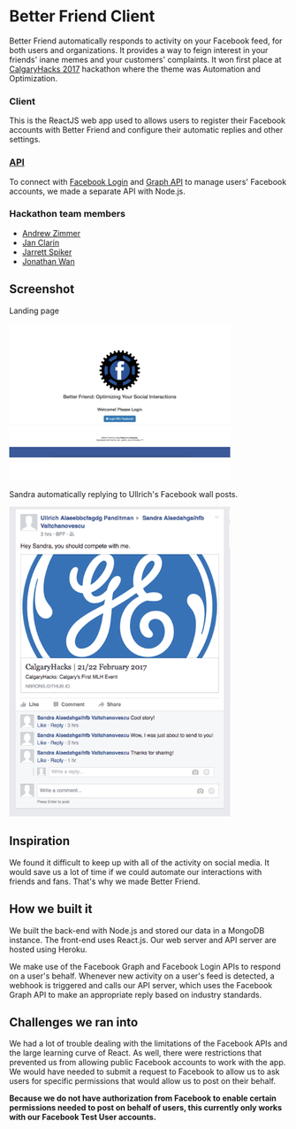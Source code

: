 # Better Friend Client
Better Friend automatically responds to activity on your Facebook feed, for
both users and organizations. It provides a way to feign interest in your
friends' inane memes and your customers' complaints. It won first place at
[CalgaryHacks 2017](http://calgaryhacks.com/) hackathon where the theme was
Automation and Optimization.

### Client
This is the ReactJS web app used to allows users to register their Facebook
accounts with Better Friend and configure their automatic replies and other
settings.

### [API](https://github.com/janclarin/better-friend-api)
To connect with
[Facebook Login](https://developers.facebook.com/docs/facebook-login) and
[Graph API](https://developers.facebook.com/docs/graph-api) to
manage users' Facebook accounts, we made a separate
API with Node.js.

### Hackathon team members
- [Andrew Zimmer](https://github.com/ajr-zimmer)
- [Jan Clarin](https://github.com/janclarin)
- [Jarrett Spiker](https://github.com/JarrettSpiker)
- [Jonathan Wan](https://github.com/jnthnwn)

## Screenshot
Landing page

<img src="https://raw.githubusercontent.com/ajr-zimmer/better-friend-client/master/screenshots/landing-page.jpg" width="400">

Sandra automatically replying to Ullrich's Facebook wall posts.

<img src="https://raw.githubusercontent.com/ajr-zimmer/better-friend-client/master/screenshots/example-replies.png" width="400">

## Inspiration
We found it difficult to keep up with all of the activity on social media.
It would save us a lot of time if we could automate our interactions with
friends and fans. That's why we made Better Friend.

## How we built it
We built the back-end with Node.js and stored our data in a MongoDB instance.
The front-end uses React.js. Our web server and API server are hosted using
Heroku.

We make use of the Facebook Graph and Facebook Login APIs to respond on a
user's behalf. Whenever new activity on a user's feed is detected, a webhook is
triggered and calls our API server, which uses the Facebook Graph API to make
an appropriate reply based on industry standards.

## Challenges we ran into
We had a lot of trouble dealing with the limitations of the Facebook APIs and
the large learning curve of React. As well, there were restrictions that
prevented us from allowing public Facebook accounts to work with the app. We
would have needed to submit a request to Facebook to allow us to ask users for
specific permissions that would allow us to post on their behalf.

**Because we do not have authorization from Facebook to enable certain
permissions needed to post on behalf of users, this currently only works with
our Facebook Test User accounts.**
